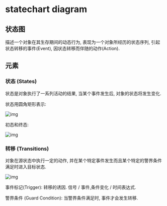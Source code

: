 # statechart diagram

## 状态图

描述一个对象在其生存期间的动态行为, 表现为一个对象所经历的状态序列, 引起状态转移的事件(Event), 因状态转移而伴随的动作(Action).

## 元素

### 状态 (States)

状态是对象执行了一系列活动的结果, 当某个事件发生后, 对象的状态将发生变化.

状态用圆角矩形表示:

![img](http://images.cnblogs.com/cnblogs_com/ywqu/Statechart%20Diagram/sm02.gif)

初态和终态:

![img](http://images.cnblogs.com/cnblogs_com/ywqu/Statechart%20Diagram/sm03.gif)

### 转移 (Transitions)

对象在源状态中执行一定的动作, 并在某个特定事件发生而且某个特定的警界条件满足时进入目标状态.

![img](http://images.cnblogs.com/cnblogs_com/ywqu/Statechart%20Diagram/sm04.gif)

事件标记(Trigger): 转移的诱因. 信号 / 事件,条件变化 / 时间表达式.

警界条件 (Guard Condition): 当警界条件满足时, 事件才会发生转移.

